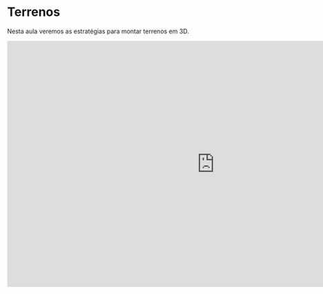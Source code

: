# Terrenos

Nesta aula veremos as estratégias para montar terrenos em 3D.

<iframe src="https://docs.google.com/presentation/d/e/2PACX-1vRXRoOfNNYWC1C8MjD8ztn24qxChHEQGNCtUS__2c957pA00IqrivNCBLZaNS61GTTmztnNbA0hzHNW/embed?start=false&loop=false&delayms=3000" frameborder="0" width="960" height="569" allowfullscreen="true" mozallowfullscreen="true" webkitallowfullscreen="true"></iframe>